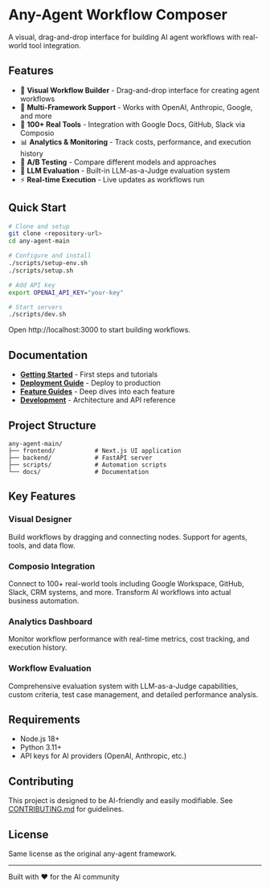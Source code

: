 # Any-Agent Workflow Composer

A visual, drag-and-drop interface for building AI agent workflows with real-world tool integration.

## Features

- 🎨 **Visual Workflow Builder** - Drag-and-drop interface for creating agent workflows
- 🤖 **Multi-Framework Support** - Works with OpenAI, Anthropic, Google, and more
- 🔧 **100+ Real Tools** - Integration with Google Docs, GitHub, Slack via Composio
- 📊 **Analytics & Monitoring** - Track costs, performance, and execution history
- 🧪 **A/B Testing** - Compare different models and approaches
- 🎯 **LLM Evaluation** - Built-in LLM-as-a-Judge evaluation system
- ⚡ **Real-time Execution** - Live updates as workflows run

## Quick Start

```bash
# Clone and setup
git clone <repository-url>
cd any-agent-main

# Configure and install
./scripts/setup-env.sh
./scripts/setup.sh

# Add API key
export OPENAI_API_KEY="your-key"

# Start servers
./scripts/dev.sh
```

Open http://localhost:3000 to start building workflows.

## Documentation

- **[Getting Started](docs/getting-started.md)** - First steps and tutorials
- **[Deployment Guide](docs/deployment.md)** - Deploy to production
- **[Feature Guides](docs/features/)** - Deep dives into each feature
- **[Development](docs/development/)** - Architecture and API reference

## Project Structure

```
any-agent-main/
├── frontend/           # Next.js UI application
├── backend/            # FastAPI server
├── scripts/            # Automation scripts
└── docs/               # Documentation
```

## Key Features

### Visual Designer
Build workflows by dragging and connecting nodes. Support for agents, tools, and data flow.

### Composio Integration
Connect to 100+ real-world tools including Google Workspace, GitHub, Slack, CRM systems, and more. Transform AI workflows into actual business automation.

### Analytics Dashboard
Monitor workflow performance with real-time metrics, cost tracking, and execution history.

### Workflow Evaluation
Comprehensive evaluation system with LLM-as-a-Judge capabilities, custom criteria, test case management, and detailed performance analysis.

## Requirements

- Node.js 18+
- Python 3.11+
- API keys for AI providers (OpenAI, Anthropic, etc.)

## Contributing

This project is designed to be AI-friendly and easily modifiable. See [CONTRIBUTING.md](CONTRIBUTING.md) for guidelines.

## License

Same license as the original any-agent framework.

---

Built with ❤️ for the AI community